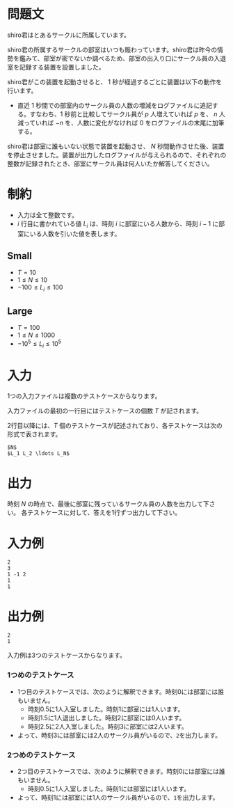 # 問題文

shiro君はとあるサークルに所属しています。

shiro君の所属するサークルの部室はいつも賑わっています。shiro君は昨今の情勢を鑑みて、部室が密でないか調べるため、部室の出入り口にサークル員の入退室を記録する装置を設置しました。

shiro君がこの装置を起動させると、 1 秒が経過するごとに装置は以下の動作を行います。

- 直近 1 秒間での部室内のサークル員の人数の増減をログファイルに追記する。すなわち、1 秒前と比較してサークル員が $p$ 人増えていれば $p$ を、 $n$ 人減っていれば $-n$ を、人数に変化がなければ 0 をログファイルの末尾に加筆する。

shiro君は部室に誰もいない状態で装置を起動させ、 $N$ 秒間動作させた後、装置を停止させました。装置が出力したログファイルが与えられるので、それぞれの整数が記録されたとき、部室にサークル員は何人いたか解答してください。

# 制約

- 入力は全て整数です。
- $i$ 行目に書かれている値 $L_i$ は、時刻 $i$ に部室にいる人数から、時刻 $i-1$ に部室にいる人数を引いた値を表します。

## Small

- $T=10$
- $1 \leq N \leq 10$
- $-100 \leq L_i \leq 100$

## Large

- $T=100$
- $1 \leq N \leq 1000$
- $-10^5 \leq L_i \leq 10^5$

# 入力

1つの入力ファイルは複数のテストケースからなります。

入力ファイルの最初の一行目にはテストケースの個数 $T$ が記されます。

2行目以降には、$T$ 個のテストケースが記述されており、各テストケースは次の形式で表されます。

```
$N$
$L_1 L_2 \ldots L_N$
```

# 出力

時刻 $N$ の時点で、最後に部室に残っているサークル員の人数を出力して下さい。
各テストケースに対して、答えを1行ずつ出力して下さい。

# 入力例

```
2
3
1 -1 2
1
1
```

# 出力例
```
2
1
```

入力例は3つのテストケースからなります。

### 1つめのテストケース

- 1つ目のテストケースでは、次のように解釈できます。時刻0には部室には誰もいません。
    - 時刻0.5に1人入室しました。時刻1に部室には1人います。
    - 時刻1.5に1人退出しました。時刻2に部室には0人います。
    - 時刻2.5に2人入室しました。時刻3に部室には2人います。
- よって、時刻3には部室には2人のサークル員がいるので、`2`を出力します。

### 2つめのテストケース

- 2つ目のテストケースでは、次のように解釈できます。時刻0には部室には誰もいません。
    - 時刻0.5に1人入室しました。時刻1には部室には1人います。
- よって、時刻1には部室には1人のサークル員がいるので、`1`を出力します。
